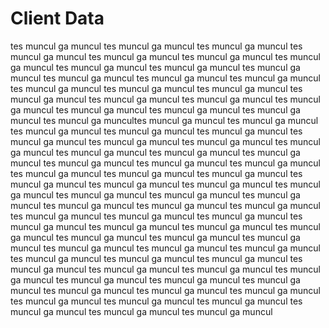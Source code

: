 # Client Data
tes
muncul
ga muncul
tes
muncul
ga muncul
tes
muncul
ga muncul
tes
muncul
ga muncul
tes
muncul
ga muncul
tes
muncul
ga muncul
tes
muncul
ga muncul
tes
muncul
ga muncul
tes
muncul
ga muncul
tes
muncul
ga muncul
tes
muncul
ga muncul
tes
muncul
ga muncul
tes
muncul
ga muncul
tes
muncul
ga muncul
tes
muncul
ga muncul
tes
muncul
ga muncul
tes
muncul
ga muncul
tes
muncul
ga muncul
tes
muncul
ga muncul
tes
muncul
ga muncul
tes
muncul
ga muncul
tes
muncul
ga muncul
tes
muncul
ga muncul
tes
muncul
ga muncultes
muncul
ga muncul
tes
muncul
ga muncul
tes
muncul
ga muncul
tes
muncul
ga muncul
tes
muncul
ga muncul
tes
muncul
ga muncul
tes
muncul
ga muncul
tes
muncul
ga muncul
tes
muncul
ga muncul
tes
muncul
ga muncul
tes
muncul
ga muncul
tes
muncul
ga muncul
tes
muncul
ga muncul
tes
muncul
ga muncul
tes
muncul
ga muncul
tes
muncul
ga muncul
tes
muncul
ga muncul
tes
muncul
ga muncul
tes
muncul
ga muncul
tes
muncul
ga muncul
tes
muncul
ga muncul
tes
muncul
ga muncul
tes
muncul
ga muncul
tes
muncul
ga muncul
tes
muncul
ga muncul
tes
muncul
ga muncul
tes
muncul
ga muncul
tes
muncul
ga muncul
tes
muncul
ga muncul
tes
muncul
ga muncul
tes
muncul
ga muncul
tes
muncul
ga muncul
tes
muncul
ga muncul
tes
muncul
ga muncul
tes
muncul
ga muncul
tes
muncul
ga muncul
tes
muncul
ga muncul
tes
muncul
ga muncul
tes
muncul
ga muncul
tes
muncul
ga muncul
tes
muncul
ga muncul
tes
muncul
ga muncul
tes
muncul
ga muncul
tes
muncul
ga muncul
tes
muncul
ga muncul
tes
muncul
ga muncul
tes
muncul
ga muncul
tes
muncul
ga muncul
tes
muncul
ga muncul
tes
muncul
ga muncul
tes
muncul
ga muncul
tes
muncul
ga muncul
tes
muncul
ga muncul
tes
muncul
ga muncul
tes
muncul
ga muncul
tes
muncul
ga muncul
tes
muncul
ga muncul
tes
muncul
ga muncul
tes
muncul
ga muncul
tes
muncul
ga muncul
